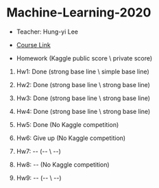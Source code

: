 # Machine-Learning-2020

* Teacher: Hung-yi Lee

* [Course Link](http://speech.ee.ntu.edu.tw/~tlkagk/courses_ML20.html)

* Homework (Kaggle public score \ private score)
  
1. Hw1: Done (strong base line \ simple base line)

2. Hw2: Done (strong base line \ strong base line)

3. Hw3: Done (strong base line \ strong base line)

4. Hw4: Done (strong base line \ strong base line)

5. Hw5: Done (No Kaggle competition)

6. Hw6: Give up (No Kaggle competition)

7. Hw7: -- (-- \ --)

8. Hw8: -- (No Kaggle competition)

9. Hw9: -- (-- \ --)
